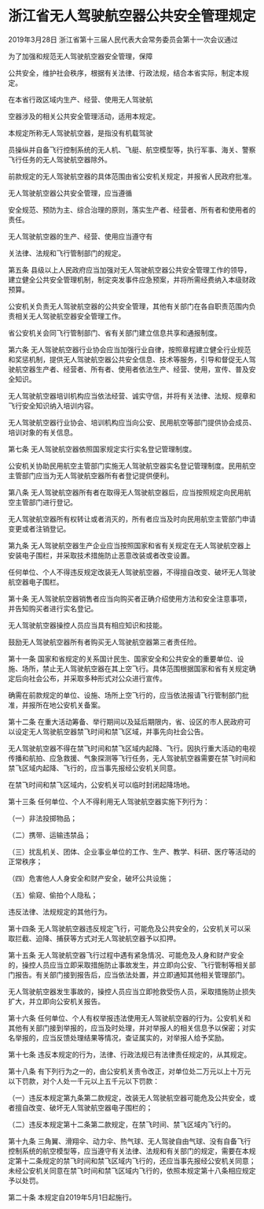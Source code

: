 # 浙江省无人驾驶航空器公共安全管理规定

2019年3月28日 浙江省第十三届人民代表大会常务委员会第十一次会议通过

<!-- INFO END -->

为了加强和规范无人驾驶航空器安全管理，保障

公共安全，维护社会秩序，根据有关法律、行政法规，结合本省实际，制定本规定。

在本省行政区域内生产、经营、使用无人驾驶航

空器涉及的相关公共安全管理活动，适用本规定。

本规定所称无人驾驶航空器，是指没有机载驾驶

员操纵并自备飞行控制系统的无人机、飞艇、航空模型等，执行军事、海关、警察飞行任务的无人驾驶航空器除外。

前款规定的无人驾驶航空器的具体范围由省公安机关规定，并报省人民政府批准。

无人驾驶航空器公共安全管理，应当遵循

安全规范、预防为主、综合治理的原则，落实生产者、经营者、所有者和使用者的责任。

无人驾驶航空器的生产、经营、使用应当遵守有

关法律、法规和飞行管制部门的规定。

第五条 县级以上人民政府应当加强对无人驾驶航空器公共安全管理工作的领导，建立健全公共安全管理机制，制定突发事件应急预案，并将所需经费纳入本级财政预算。

公安机关负责无人驾驶航空器的公共安全管理，其他有关部门在各自职责范围内负责相关无人驾驶航空器安全管理工作。

省公安机关会同飞行管制部门、省有关部门建立信息共享和通报制度。

第六条 无人驾驶航空器行业协会应当加强行业自律，按照章程建立健全行业规范和奖惩机制，提供无人驾驶航空器公共安全信息、技术等服务，引导和督促无人驾驶航空器生产者、经营者、所有者、使用者依法生产、经营、使用，宣传、普及安全知识。

无人驾驶航空器培训机构应当依法经营、诚实守信，并将有关法律、法规、规章和飞行安全知识纳入培训内容。

无人驾驶航空器行业协会、培训机构应当向公安、民用航空等部门提供协会成员、培训对象的有关信息。

第七条 无人驾驶航空器依照国家规定实行实名登记管理制度。

公安机关协助民用航空主管部门实施无人驾驶航空器实名登记管理制度。民用航空主管部门应当为无人驾驶航空器所有者登记提供便利。

第八条 无人驾驶航空器所有者在取得无人驾驶航空器后，应当按照规定向民用航空主管部门进行登记。

无人驾驶航空器所有权转让或者消灭的，所有者应当及时向民用航空主管部门申请变更或者注销登记。

第九条 无人驾驶航空器生产企业应当按照国家和省有关规定在无人驾驶航空器上安装电子围栏，并采取技术措施防止恶意改装或者改变设置。

任何单位、个人不得违反规定改装无人驾驶航空器，不得擅自改变、破坏无人驾驶航空器电子围栏。

第十条 无人驾驶航空器销售者应当向购买者正确介绍使用方法和安全注意事项，并告知购买者进行实名登记。

无人驾驶航空器操控人员应当具有相应知识和技能。

鼓励无人驾驶航空器所有者购买无人驾驶航空器第三者责任险。

第十一条 国家和省规定的关系国计民生、国家安全和公共安全的重要单位、设施、场所，禁止无人驾驶航空器在其上空飞行。具体范围根据国家和省有关规定确定后向社会公布，并采取多种形式对公众进行宣传。

确需在前款规定的单位、设施、场所上空飞行的，应当依法报请飞行管制部门批准，并报所在地公安机关备案。

第十二条 在重大活动筹备、举行期间以及延后期限内，省、设区的市人民政府可以设定无人驾驶航空器禁飞时间和禁飞区域，并事先向社会公告。

无人驾驶航空器不得在禁飞时间和禁飞区域内起降、飞行。因执行重大活动的电视传播和航拍、应急救援、气象探测等飞行任务，无人驾驶航空器需要在禁飞时间和禁飞区域内起降、飞行的，应当事先报经公安机关同意。

在禁飞时间和禁飞区域内，公安机关可以临时封闭起降场地。

第十三条 任何单位、个人不得利用无人驾驶航空器实施下列行为：

（一）非法投掷物品；

（二）携带、运输违禁品；

（三）扰乱机关、团体、企业事业单位的工作、生产、教学、科研、医疗等活动的正常秩序；

（四）危害他人人身安全和财产安全，破坏公共设施；

（五）偷窥、偷拍个人隐私；

违反法律、法规规定的其他行为。

第十四条 无人驾驶航空器违反规定飞行，可能危及公共安全的，公安机关可以采取拦截、迫降、捕获等方式对无人驾驶航空器予以扣押。

第十五条 无人驾驶航空器飞行过程中遇有紧急情况、可能危及人身和财产安全的，操控人员应当立即采取措施防止事故发生，并立即向公安、飞行管制等相关部门报告。有关部门接到报告后，应当依法处置，并立即通知其他相关管理部门。

无人驾驶航空器发生事故的，操控人员应当立即抢救受伤人员，采取措施防止损失扩大，并立即向公安机关报告。

第十六条 任何单位、个人有权举报违法使用无人驾驶航空器的行为。公安机关和其他有关部门接到举报的，应当及时处理，并对举报人的相关信息予以保密；对实名举报的，应当反馈处理结果等情况，查证属实的，对举报人给予奖励。

第十七条 违反本规定的行为，法律、行政法规已有法律责任规定的，从其规定。

第十八条 有下列行为之一的，由公安机关责令改正，对单位处二万元以上十万元以下罚款，对个人处一千元以上五千元以下罚款：

（一）违反本规定第九条第二款规定，改装无人驾驶航空器可能危及公共安全，或者擅自改变、破坏无人驾驶航空器电子围栏的；

（二）违反本规定第十二条第二款规定，在禁飞时间、禁飞区域内飞行的。

第十九条 三角翼、滑翔伞、动力伞、热气球、无人驾驶自由气球、没有自备飞行控制系统的航空模型等，应当遵守有关法律、法规和有关部门的规定，需要在本规定第十二条规定的禁飞时间和禁飞区域内飞行的，还应当事先报经公安机关同意；未经公安机关同意在禁飞时间和禁飞区域内飞行的，依照本规定第十八条相应规定予以处罚。

第二十条 本规定自2019年5月1日起施行。
